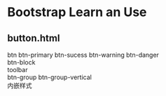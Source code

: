 <h1>Bootstrap Learn an Use</h1>



button.html
---------------------------------------------------
btn btn-primary btn-sucess btn-warning btn-danger <br>
btn-block<br>
toolbar<br>
btn-group btn-group-vertical<br>
内嵌样式<br>
